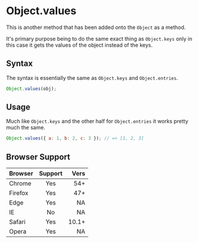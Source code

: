 # Object.values

This is another method that has been added onto the `Object` as a method.

It's primary purpose being to do the same exact thing as `Object.keys` only in this case it gets the values of the object instead of the keys.

## Syntax

The syntax is essentially the same as `Object.keys` and `Object.entries`.

```js
Object.values(obj);
```

## Usage

Much like `Object.keys` and the other half for `Object.entries` it works pretty much the same.

```js
Object.values({ a: 1, b: 2, c: 3 }); // => [1, 2, 3]
```

## Browser Support

| Browser       | Support       | Vers  |
| ------------- |:-------------:| -----:|
| Chrome        | Yes           | 54+   |
| Firefox       | Yes           | 47+   |
| Edge          | Yes           | NA    |
| IE            | No            | NA    |
| Safari        | Yes           | 10.1+ |
| Opera         | Yes           | NA    |

